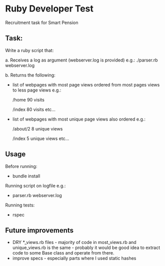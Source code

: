 # Ruby Developer Test
Recruitment task for Smart Pension
## Task:
Write a ruby script that:

a. Receives a log as argument (webserver.log is provided)
e.g.: ./parser.rb webserver.log

b. Returns the following:

- list of webpages with most page views ordered from most pages views to less page views
e.g.:

  /home 90 visits

  /index 80 visits etc... 
- list of webpages with most unique page views also ordered
e.g.:

  /about/2 8 unique views

  /index 5 unique views etc...


## Usage

Before running:
- bundle install

Running script on logfile e.g.:
- parser.rb webserver.log

Running tests:
- rspec

## Future improvements
- DRY *_views.rb files - majority of code in most_views.rb and unique_views.rb is the same - probably it would be good idea to extract code to some Base class and operate from there.
- improve specs - especially parts where I used static hashes
